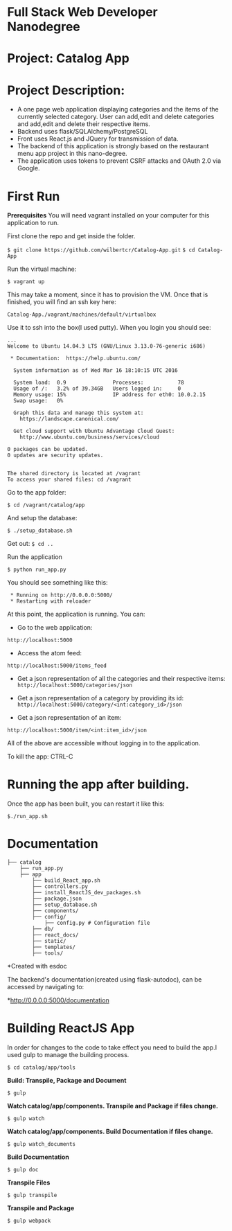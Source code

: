 # Full Stack Web Developer Nanodegree

Project: Catalog App
============================================

Project Description:
============================================
* A one page web application displaying categories and the items of the currently selected category. 
User can add,edit and delete categories and add,edit and delete their respective items.
* Backend uses flask/SQLAlchemy/PostgreSQL
* Front uses React.js and JQuery for transmission of data.
* The backend of this application is strongly based on the restaurant menu app project in this nano-degree.
* The application uses tokens to prevent CSRF attacks and OAuth 2.0 via Google.

# First Run

**Prerequisites** 
You will need vagrant installed on your computer for this application to run.

First clone the repo and get inside the folder.

`$ git clone https://github.com/wilbertcr/Catalog-App.git`
`$ cd Catalog-App`

Run the virtual machine:

`$ vagrant up`

This may take a moment, since it has to provision the VM. Once that is finished, you will find an ssh key here:

`Catalog-App./vagrant/machines/default/virtualbox`

Use it to ssh into the box(I used putty). When you login you should see:

```
...
Welcome to Ubuntu 14.04.3 LTS (GNU/Linux 3.13.0-76-generic i686)

 * Documentation:  https://help.ubuntu.com/

  System information as of Wed Mar 16 18:10:15 UTC 2016

  System load:  0.9               Processes:           78
  Usage of /:   3.2% of 39.34GB   Users logged in:     0
  Memory usage: 15%               IP address for eth0: 10.0.2.15
  Swap usage:   0%

  Graph this data and manage this system at:
    https://landscape.canonical.com/

  Get cloud support with Ubuntu Advantage Cloud Guest:
    http://www.ubuntu.com/business/services/cloud

0 packages can be updated.
0 updates are security updates.


The shared directory is located at /vagrant
To access your shared files: cd /vagrant
```

Go to the app folder:

`$ cd /vagrant/catalog/app`
 
And setup the database:

`$ ./setup_database.sh`

Get out:
`$ cd ..`

Run the application

`$ python run_app.py`

You should see something like this:

```
 * Running on http://0.0.0.0:5000/
 * Restarting with reloader
```

At this point, the application is running. You can:

* Go to the web application:

 `http://localhost:5000`

* Access the atom feed:

`http://localhost:5000/items_feed`

* Get a json representation of all the categories and their respective items:
 `http://localhost:5000/categories/json`
 
* Get a json representation of a category by providing its id:
 `http://localhost:5000/category/<int:category_id>/json`

* Get a json representation of an item:

 `http://localhost:5000/item/<int:item_id>/json`

All of the above are accessible without logging in to the application.

To kill the app: CTRL-C

# Running the app after building.

Once the app has been built, you can restart it like this:

`$./run_app.sh`

# Documentation

```
├── catalog
    ├── run_app.py
    ├── app
        ├── build_React_app.sh
        ├── controllers.py
        ├── install_ReactJS_dev_packages.sh
        ├── package.json
        ├── setup_database.sh
        ├── components/
        ├── config/
            ├── config.py # Configuration file
        ├── db/
        ├── react_docs/
        ├── static/
        ├── templates/
        ├── tools/
```
*Created with esdoc

The backend's documentation(created using flask-autodoc), can be accessed by navigating to: 

*http://0.0.0.0:5000/documentation


# Building ReactJS App

In order for changes to the code to take effect you need to build the app.I used gulp to manage the building process. 

`$ cd catalog/app/tools`

**Build: Transpile, Package and Document**

`$ gulp`

**Watch catalog/app/components. Transpile and Package if files change.**

`$ gulp watch`

**Watch catalog/app/components. Build Documentation if files change.**

`$ gulp watch_documents`

**Build Documentation**

`$ gulp doc`

**Transpile Files**

`$ gulp transpile`

**Transpile and Package**

`$ gulp webpack`